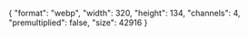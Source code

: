 {
  "format": "webp",
  "width": 320,
  "height": 134,
  "channels": 4,
  "premultiplied": false,
  "size": 42916
}